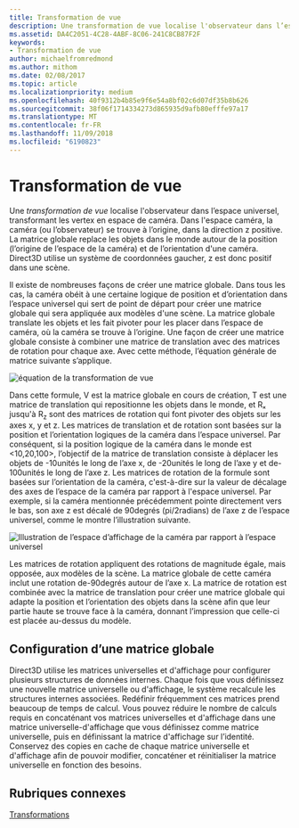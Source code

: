 ```yaml
---
title: Transformation de vue
description: Une transformation de vue localise l'observateur dans l’espace universel, transformant les vertex en espace de caméra.
ms.assetid: DA4C2051-4C28-4ABF-8C06-241C8CB87F2F
keywords:
- Transformation de vue
author: michaelfromredmond
ms.author: mithom
ms.date: 02/08/2017
ms.topic: article
ms.localizationpriority: medium
ms.openlocfilehash: 40f9312b4b85e9f6e54a8bf02c6d07df35b8b626
ms.sourcegitcommit: 38f06f1714334273d865935d9afb80efffe97a17
ms.translationtype: MT
ms.contentlocale: fr-FR
ms.lasthandoff: 11/09/2018
ms.locfileid: "6190823"
---
```

# <a name="view-transform"></a>Transformation de vue


Une *transformation de vue* localise l'observateur dans l’espace universel, transformant les vertex en espace de caméra. Dans l'espace caméra, la caméra (ou l’observateur) se trouve à l’origine, dans la direction z positive. La matrice globale replace les objets dans le monde autour de la position (l’origine de l’espace de la caméra) et de l’orientation d'une caméra. Direct3D utilise un système de coordonnées gaucher, z est donc positif dans une scène.

Il existe de nombreuses façons de créer une matrice globale. Dans tous les cas, la caméra obéit à une certaine logique de position et d’orientation dans l’espace universel qui sert de point de départ pour créer une matrice globale qui sera appliquée aux modèles d'une scène. La matrice globale translate les objets et les fait pivoter pour les placer dans l’espace de caméra, où la caméra se trouve à l’origine. Une façon de créer une matrice globale consiste à combiner une matrice de translation avec des matrices de rotation pour chaque axe. Avec cette méthode, l’équation générale de matrice suivante s’applique.

![équation de la transformation de vue](images/viewtran.png)

Dans cette formule, V est la matrice globale en cours de création, T est une matrice de translation qui repositionne les objets dans le monde, et Rₓ jusqu'à R<sub>z</sub> sont des matrices de rotation qui font pivoter des objets sur les axes x, y et z. Les matrices de translation et de rotation sont basées sur la position et l’orientation logiques de la caméra dans l’espace universel. Par conséquent, si la position logique de la caméra dans le monde est &lt;10,20,100&gt;, l’objectif de la matrice de translation consiste à déplacer les objets de -10unités le long de l’axe x, de -20unités le long de l’axe y et de-100unités le long de l’axe z. Les matrices de rotation de la formule sont basées sur l’orientation de la caméra, c'est-à-dire sur la valeur de décalage des axes de l’espace de la caméra par rapport à l'espace universel. Par exemple, si la caméra mentionnée précédemment pointe directement vers le bas, son axe z est décalé de 90degrés (pi/2radians) de l’axe z de l’espace universel, comme le montre l’illustration suivante.

![Illustration de l’espace d’affichage de la caméra par rapport à l’espace universel](images/camtop.png)

Les matrices de rotation appliquent des rotations de magnitude égale, mais opposée, aux modèles de la scène. La matrice globale de cette caméra inclut une rotation de-90degrés autour de l’axe x. La matrice de rotation est combinée avec la matrice de translation pour créer une matrice globale qui adapte la position et l’orientation des objets dans la scène afin que leur partie haute se trouve face à la caméra, donnant l’impression que celle-ci est placée au-dessus du modèle.

## <a name="span-idsettingupaviewmatrixspanspan-idsettingupaviewmatrixspanspan-idsettingupaviewmatrixspansetting-up-a-view-matrix"></a><span id="Setting_Up_a_View_Matrix"></span><span id="setting_up_a_view_matrix"></span><span id="SETTING_UP_A_VIEW_MATRIX"></span>Configuration d’une matrice globale


Direct3D utilise les matrices universelles et d'affichage pour configurer plusieurs structures de données internes. Chaque fois que vous définissez une nouvelle matrice universelle ou d'affichage, le système recalcule les structures internes associées. Redéfinir fréquemment ces matrices prend beaucoup de temps de calcul. Vous pouvez réduire le nombre de calculs requis en concaténant vos matrices universelles et d'affichage dans une matrice universelle-d'affichage que vous définissez comme matrice universelle, puis en définissant la matrice d'affichage sur l’identité. Conservez des copies en cache de chaque matrice universelle et d'affichage afin de pouvoir modifier, concaténer et réinitialiser la matrice universelle en fonction des besoins.

## <a name="span-idrelated-topicsspanrelated-topics"></a><span id="related-topics"></span>Rubriques connexes


[Transformations](transforms.md)

 

 




